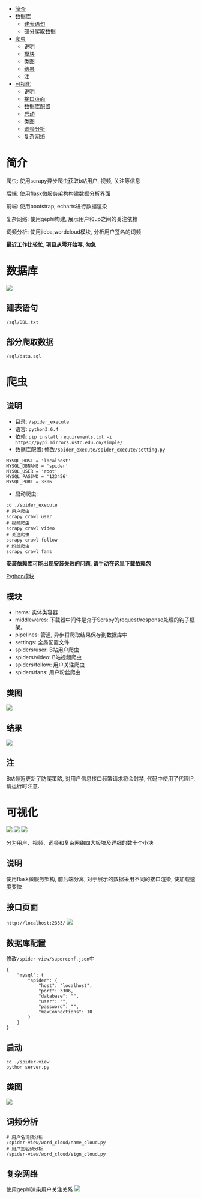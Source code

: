 *   [简介](#简介)
*   [数据库](#数据库)
    *   [建表语句](#建表语句)
    *   [部分爬取数据](#部分爬取数据)
*   [爬虫](#爬虫)
    *   [说明](#说明)
    *   [模块](#模块)
    *   [类图](#类图)
    *   [结果](#结果)
    *   [注](#注)
*   [可视化](#可视化)
    *   [说明](#说明)
    *   [接口页面](#接口页面)
    *   [数据库配置](#数据库配置)
    *   [启动](#启动)
    *   [类图](#类图)
    *   [词频分析](#词频分析)
    *   [复杂网络](#复杂网络)

# 简介

爬虫: 使用scrapy异步爬虫获取b站用户, 视频, 关注等信息

后端: 使用flask微服务架构构建数据分析界面

前端: 使用bootstrap, echarts进行数据渲染

复杂网络: 使用gephi构建, 展示用户和up之间的关注依赖

词频分析: 使用jieba,wordcloud模块, 分析用户签名的词频

**最近工作比较忙, 项目从零开始写, 勿急**

# 数据库
![](/img/mysql_power.png)

## 建表语句
`/sql/DDL.txt`

## 部分爬取数据
`/sql/data.sql`

# 爬虫

## 说明
* 目录: `/spider_execute`
* 语言: `python3.6.4`
* 依赖: `pip install requirements.txt -i https://pypi.mirrors.ustc.edu.cn/simple/`
* 数据库配置: 修改`/spider_execute/spider_execute/setting.py`
```
MYSQL_HOST = 'localhost'
MYSQL_DBNAME = 'spider'
MYSQL_USER = 'root'
MYSQL_PASSWD = '123456'
MYSQL_PORT = 3306
```
* 启动爬虫:
```
cd ./spider_execute
# 用户爬虫
scrapy crawl user
# 视频爬虫
scrapy crawl video
# 关注爬虫
scrapy crawl follow
# 粉丝爬虫
scrapy crawl fans
```

**安装依赖库可能出现安装失败的问题, 请手动在这里下载依赖包**

[Python模块](http://www.lfd.uci.edu/~gohlke/pythonlibs/ "Python模块")

## 模块
* items: 实体类容器
* middlewares: 下载器中间件是介于Scrapy的request/response处理的钩子框架。
* pipelines: 管道, 异步将爬取结果保存到数据库中
* settings: 全局配置文件
* spiders/user: B站用户爬虫
* spiders/video: B站视频爬虫
* spiders/follow: 用户关注爬虫
* spiders/fans: 用户粉丝爬虫

## 类图
![](/img/scrapy_class.png)

## 结果
![](/img/mysql_count.png)

## 注
B站最近更新了防爬策略, 对用户信息接口频繁请求将会封禁, 代码中使用了代理IP, 请运行时注意.

# 可视化
![](/img/flask_user.png)
![](/img/flask_data.png)
![](/img/flask_word.png)

分为用户、视频、词频和复杂网络四大板块及详细的数十个小块

## 说明
使用flask微服务架构, 前后端分离, 对于展示的数据采用不同的接口渲染, 使加载速度变快

## 接口页面
`http://localhost:2333/`
![](/img/interface.png)

## 数据库配置
修改`/spider-view/superconf.json`中
```
{
    "mysql": {
        "spider": {
            "host": "localhost",
            "port": 3306,
            "database": "",
            "user": "",
            "password": "",
            "maxConnections": 10
        }
    }
}
```

## 启动
```
cd ./spider-view
python server.py
```

## 类图
![](/img/flask_class.png)

## 词频分析
```
# 用户名词频分析
/spider-view/word_cloud/name_cloud.py
# 用户签名频分析
/spider-view/word_cloud/sign_cloud.py
```

## 复杂网络
使用gephi渲染用户关注关系
![](/img/graph.png)